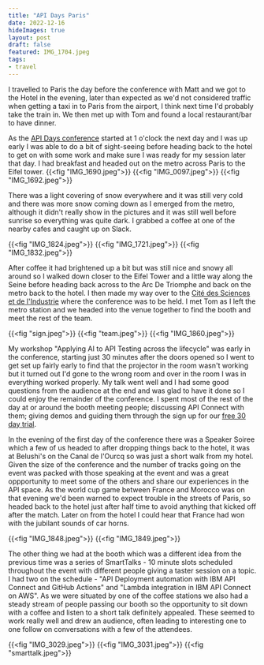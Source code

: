 ```yaml
---
title: "API Days Paris"
date: 2022-12-16
hideImages: true
layout: post
draft: false
featured: IMG_1704.jpeg
tags:
- travel
---
```


I travelled to Paris the day before the conference with Matt and we got to the Hotel in the evening, later than expected as we'd not considered traffic when getting a taxi in to Paris from the airport, I think next time I'd probably take the train in. We then met up with Tom and found a local restaurant/bar to have dinner. 

As the [API Days conference](https://www.apidays.global/paris/) started at 1 o'clock the next day and I was up early I was able to do a bit of sight-seeing before heading back to the hotel to get on with some work and make sure I was ready for my session later that day.  I had breakfast and headed out on the metro across Paris to the Eifel tower. 
{{<fig "IMG_1690.jpeg">}}
{{<fig "IMG_0097.jpeg">}}
{{<fig "IMG_1692.jpeg">}}

There was a light covering of snow everywhere and it was still very cold and there was more snow coming down as I emerged from the metro, although it didn't really show in the pictures and it was still well before sunrise so everything was quite dark.  I grabbed a coffee at one of the nearby cafes and caught up on Slack. 

{{<fig "IMG_1824.jpeg">}}
{{<fig "IMG_1721.jpeg">}}
{{<fig "IMG_1832.jpeg">}}

After coffee it had brightened up a bit but was still nice and snowy all around so I walked down closer to the Eifel Tower and a little way along the Seine before heading back across to the Arc De Triomphe and back on the metro back to the hotel.  I then made my way over to the [Cité des Sciences et de l'Industrie](https://www.cite-sciences.fr/en/home/) where the conference was to be held. I met Tom as I left the metro station and we headed into the venue together to find the booth and meet the rest of the team. 

{{<fig "sign.jpeg">}}
{{<fig "team.jpeg">}}
{{<fig "IMG_1860.jpeg">}}

My workshop "Applying AI to API Testing across the lifecycle" was early in the conference, starting just 30 minutes after the doors opened so I went to get set up fairly early to find that the projector in the room wasn't working but it turned out I'd gone to the wrong room and over in the room I was in everything worked properly. My talk went well and I had some good questions from the audience at the end and was glad to have it done so I could enjoy the remainder of the conference.  I spent most of the rest of the day at or around the booth meeting people; discussing API Connect with them; giving demos and guiding them through the sign up for our [free 30 day trial](https://register.automation.ibm.com/apic/trial/aws?source=blog).  

In the evening of the first day of the conference there was a Speaker Soiree which a few of us headed to after dropping things back to the hotel, it was at Belushi's on the Canal de l'Ourcq  so was just a short walk from my hotel. Given the size of the conference and the number of tracks going on the event was packed with those speaking at the event and was a great oppportunity to meet some of the others and share our experiences in the API space. As the world cup game between France and Morocco was on that evening we'd been warned to expect trouble in the streets of Paris, so headed back to the hotel just after half time to avoid anything that kicked off after the match.  Later on from the hotel I could hear that France had won with the jubilant sounds of car horns.

{{<fig "IMG_1848.jpeg">}}
{{<fig "IMG_1849.jpeg">}}

The other thing we had at the booth which was a different idea from the previous time was a series of SmartTalks - 10 minute slots scheduled throughout the event with different people giving a taster session on a topic. I had two on the schedule - "API Deployment automation with IBM API Connect and GitHub Actions" and "Lambda integration in IBM API Connect on AWS". As we were situated by one of the coffee stations we also had a steady stream of people passing our booth so the opportunity to sit down with a coffee and listen to a short talk definitely appealed.  These seemed to work really well and drew an audience, often leading to interesting one to one follow on conversations with a few of the attendees.

{{<fig "IMG_3029.jpeg">}}
{{<fig "IMG_3031.jpeg">}}
{{<fig "smarttalk.jpeg">}}